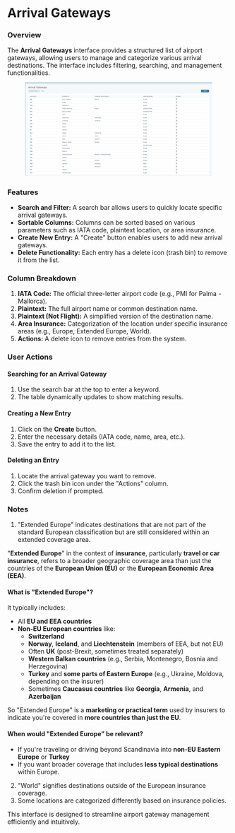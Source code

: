 # Arrival Gateways

### Overview

The **Arrival Gateways** interface provides a structured list of airport gateways, allowing users to manage and categorize various arrival destinations. The interface includes filtering, searching, and management functionalities.

<figure><img src="../.gitbook/assets/image (19) (1) (1) (1) (1) (1) (1) (1).png" alt=""><figcaption></figcaption></figure>

### Features

* **Search and Filter:** A search bar allows users to quickly locate specific arrival gateways.
* **Sortable Columns:** Columns can be sorted based on various parameters such as IATA code, plaintext location, or area insurance.
* **Create New Entry:** A "Create" button enables users to add new arrival gateways.
* **Delete Functionality:** Each entry has a delete icon (trash bin) to remove it from the list.

### Column Breakdown

1. **IATA Code:** The official three-letter airport code (e.g., PMI for Palma - Mallorca).
2. **Plaintext:** The full airport name or common destination name.
3. **Plaintext (Not Flight):** A simplified version of the destination name.
4. **Area Insurance:** Categorization of the location under specific insurance areas (e.g., Europe, Extended Europe, World).
5. **Actions:** A delete icon to remove entries from the system.

### User Actions

#### Searching for an Arrival Gateway

1. Use the search bar at the top to enter a keyword.
2. The table dynamically updates to show matching results.

#### Creating a New Entry

1. Click on the **Create** button.
2. Enter the necessary details (IATA code, name, area, etc.).
3. Save the entry to add it to the list.

#### Deleting an Entry

1. Locate the arrival gateway you want to remove.
2. Click the trash bin icon under the "Actions" column.
3. Confirm deletion if prompted.

### Notes

1. "Extended Europe" indicates destinations that are not part of the standard European classification but are still considered within an extended coverage area.

"**Extended Europe**" in the context of **insurance**, particularly **travel or car insurance**, refers to a broader geographic coverage area than just the countries of the **European Union (EU)** or the **European Economic Area (EEA)**.

#### What is "Extended Europe"?

It typically includes:

* All **EU and EEA countries**
* **Non-EU European countries** like:
  * **Switzerland**
  * **Norway**, **Iceland**, and **Liechtenstein** (members of EEA, but not EU)
  * Often **UK** (post-Brexit, sometimes treated separately)
  * **Western Balkan countries** (e.g., Serbia, Montenegro, Bosnia and Herzegovina)
  * **Turkey** and **some parts of Eastern Europe** (e.g., Ukraine, Moldova, depending on the insurer)
  * Sometimes **Caucasus countries** like **Georgia**, **Armenia**, and **Azerbaijan**

So "Extended Europe" is a **marketing or practical term** used by insurers to indicate you're covered in **more countries than just the EU**.

#### When would "Extended Europe" be relevant?

* If you're traveling or driving beyond Scandinavia into **non-EU Eastern Europe** or **Turkey**
* If you want broader coverage that includes **less typical destinations** within Europe.



2. "World" signifies destinations outside of the European insurance coverage.
3. Some locations are categorized differently based on insurance policies.

This interface is designed to streamline airport gateway management efficiently and intuitively.
